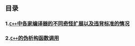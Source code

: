 ## 目录

### 1.[`C++`中各家编译器的不同奇怪扩展以及违背标准的情况](https://github.com/Mq-b/c-plus-plus/blob/master/md/file_md/C%2B%2B%E4%B8%AD%E5%90%84%E5%AE%B6%E7%BC%96%E8%AF%91%E5%99%A8%E7%9A%84%E4%B8%8D%E5%90%8C%E5%A5%87%E6%80%AA%E6%89%A9%E5%B1%95%E4%BB%A5%E5%8F%8A%E8%BF%9D%E8%83%8C%E6%A0%87%E5%87%86%E7%9A%84%E6%83%85%E5%86%B5.md)

### 2.[`C++`的伪析构函数调用](https://github.com/Mq-b/c-plus-plus/blob/master/md/file_md/C%2B%2B%E7%9A%84%E4%BC%AA%E6%9E%90%E6%9E%84%E5%87%BD%E6%95%B0.md)
